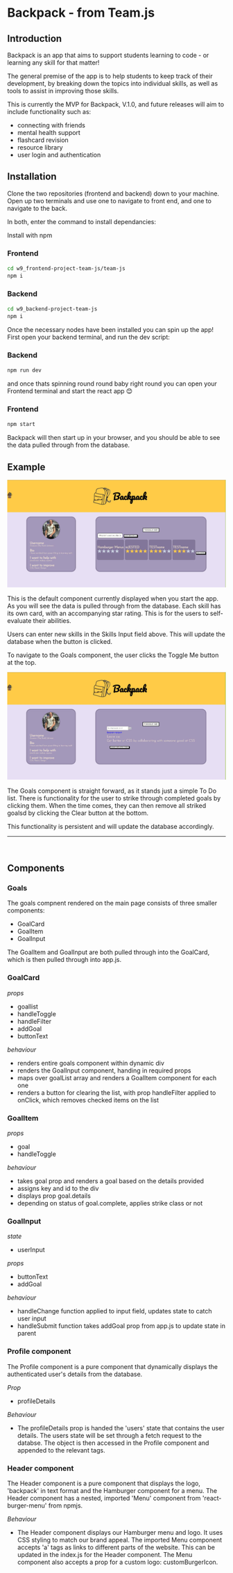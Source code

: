 # Backpack - from Team.js

## Introduction

Backpack is an app that aims to support students learning to code - or learning any skill for that matter!

The general premise of the app is to help students to keep track of their development, by breaking down the topics into individual skills, as well as tools to assist in improving those skills.

This is currently the MVP for Backpack, V.1.0, and future releases will aim to include functionality such as:

- connecting with friends
- mental health support
- flashcard revision
- resource library
- user login and authentication

## Installation

Clone the two repositories (frontend and backend) down to your machine. Open up two terminals and use one to navigate to front end, and one to navigate to the back.

In both, enter the command to install dependancies:

Install with npm

### Frontend

```bash
cd w9_frontend-project-team-js/team-js
npm i
```

### Backend

```bash
cd w9_backend-project-team-js
npm i
```

Once the necessary nodes have been installed you can spin up the app! First open your backend terminal, and run the dev script:

### Backend

```bash
npm run dev
```

and once thats spinning round round baby right round you can open your Frontend terminal and start the react app 😊

### Frontend

```bash
npm start
```

Backpack will then start up in your browser, and you should be able to see the data pulled through from the database.

## Example

![image](./images/skill.JPG)

This is the default component currently displayed when you start the app. As you will see the data is pulled through from the database. Each skill has its own card, with an accompanying star rating. This is for the users to self-evaluate their abilities.

Users can enter new skills in the Skills Input field above. This will update the database when the button is clicked.

To navigate to the Goals component, the user clicks the Toggle Me button at the top.

![image](./images/goals.JPG)

The Goals component is straight forward, as it stands just a simple To Do list. There is functionality for the user to strike through completed goals by clicking them. When the time comes, they can then remove all striked goalsd by clicking the Clear button at the bottom.

This functionality is persistent and will update the database accordingly.


---

<br/>

## Components

### Goals

The goals compnent rendered on the main page consists of three smaller components:

- GoalCard
- GoalItem
- GoalInput

The GoalItem and GoalInput are both pulled through into the GoalCard, which is then pulled through into app.js.

### GoalCard

_props_

- goallist
- handleToggle
- handleFilter
- addGoal
- buttonText

_behaviour_

- renders entire goals component within dynamic div
- renders the GoalInput component, handing in required props
- maps over goalList array and renders a GoalItem component for each one
- renders a button for clearing the list, with prop handleFilter applied to onClick, which removes checked items on the list

### GoalItem

_props_

- goal
- handleToggle

_behaviour_

- takes goal prop and renders a goal based on the details provided
- assigns key and id to the div
- displays prop goal.details
- depending on status of goal.complete, applies strike class or not

### GoalInput

_state_

- userInput

_props_

- buttonText
- addGoal

_behaviour_

- handleChange function applied to input field, updates state to catch user input
- handleSubmit function takes addGoal prop from app.js to update state in parent


### Profile component

The Profile component is a pure component that dynamically displays the authenticated user's details from the database.

_Prop_

* profileDetails


_Behaviour_

* The profileDetails prop is handed the 'users' state that contains the user details. The users state will be set through a fetch request to the databse.
The object is then accessed in the Profile component and appended to the relevant tags.


### Header component

The Header component is a pure component that displays the logo, 'backpack' in text format and the Hamburger component for a menu.
The Header component has a nested, imported 'Menu' component from 'react-burger-menu' from npmjs.

_Behaviour_

* The Header component displays our Hamburger menu and logo. It uses CSS styling to match our brand appeal. The imported Menu component accepts 'a' tags as links to different parts of the website. This can be updated in the index.js for the Header component. The Menu component also accepts a prop for a custom logo: customBurgerIcon.
